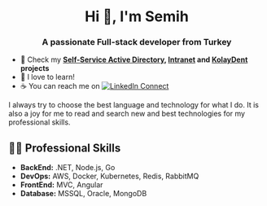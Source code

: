 <h1 align="center">Hi 👋, I'm Semih</h1>
<h3 align="center">A passionate Full-stack developer from Turkey</h3>

- 🔭 Check my **[Self-Service Active Directory](https://github.com/semihsayi/self-service-ad), [Intranet](https://github.com/semihsayi/intra-net) and [KolayDent](https://github.com/semihsayi/kolay-dent) projects**
- 📖 I love to learn!
- ☕ You can reach me on [![LinkedIn Connect](https://img.shields.io/badge/%20-Connect-black?color=14171A&labelColor=212121&logo=linkedin&logoColor=ffcc80)](https://www.linkedin.com/in/semihsayi/)

I always try to choose the best language and technology for what I do. It is also a joy for me to read and search new and best technologies for my professional skills.

## 👨‍💻 Professional Skills

-  **BackEnd:**  .NET, Node.js, Go
-  **DevOps:**  AWS, Docker, Kubernetes, Redis, RabbitMQ
-  **FrontEnd:**  MVC, Angular
-  **Database:** MSSQL, Oracle, MongoDB
